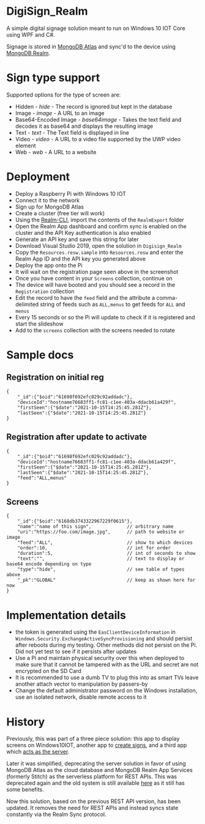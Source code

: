 # DigiSign_Realm
 
A simple digital signage solution meant to run on Windows 10 IOT Core using WPF and C#. 

Signage is stored in [MongoDB Atlas](https://www.mongodb.com/cloud/atlas) and sync'd to the device using [MongoDB Realm](https://www.mongodb.com/realm).

# Sign type support

Supported options for the type of screen are:
* Hidden - _hide_ - The record is ignored but kept in the database
* Image - _image_ - A URL to an image
* Base64-Encoded Image - _base64image_ - Takes the text field and decodes it as base64 and displays the resulting image
* Text - _text_ - The Text field is displayed in line
* Video - _video_ - A URL to a video file supported by the UWP video element
* Web - _web_ - A URL to a website

# Deployment
* Deploy a Raspberry Pi with Windows 10 IOT
* Connect it to the network
* Sign up for MongoDB Atlas 
* Create a cluster (free tier will work)
* Using the [Realm-CLI](https://docs.mongodb.com/realm/cli/), import the contents of the `RealmExport` folder
* Open the Realm App dashboard and confirm sync is enabled on the cluster and the API Key authentication is also enabled
* Generate an API key and save this string for later
* Download Visual Studio 2019, open the solution in `Digisign_Realm`
* Copy the `Resources.resw.sample` into `Resources.resw` and enter the Realm App ID and the API key you generated above
* Deploy the app onto the Pi
* It will wait on the registration page seen above in the screenshot
* Once you have content in your `Screens` collection, continue on
* The device will have booted and you should see a record in the  `Registration` collection
* Edit the record to have the `feed` field and the attribute a comma-delimited string of feeds such as `ALL,menus` to get feeds for `ALL` and `menus`
* Every 15 seconds or so the Pi will update to check if it is registered and start the slideshow
* Add to the `screens` collection with the screens needed to rotate

# Sample docs
## Registration on initial reg
```
{
    "_id":{"$oid":"61698f692efc029c92addadc"},
    "deviceId":"hostname76683ff1-fc81-c1ee-403a-ddacb61a429f",
    "firstSeen":{"$date":"2021-10-15T14:25:45.281Z"},
    "lastSeen":{"$date":"2021-10-15T14:25:45.281Z"}
}
```

## Registration after update to activate
```
{
    "_id":{"$oid":"61698f692efc029c92addadc"},
    "deviceId":"hostname76683ff1-fc81-c1ee-403a-ddacb61a429f",
    "firstSeen":{"$date":"2021-10-15T14:25:45.281Z"},
    "lastSeen":{"$date":"2021-10-15T14:25:45.281Z"},
    "feed":"ALL,menus"
}
```

## Screens
```
{
    "_id":{"$oid":"6168db3743322967229f0615"},
    "name":"name of this sign",             // arbitrary name
    "uri":"https://foo.com/image.jpg",      // path to website or image
    "feed":"ALL",                           // show to which devices
    "order":10,                             // int for order
    "duration":5,                           // int of seconds to show
    "text":"",                              // text to display or base64 encode depending on type
    "type":"hide",                          // see table of types above
    "_pk":"GLOBAL"                          // keep as shown here for now
}
```

# Implementation details
* the token is generated using the `EasClientDeviceInformation` in `Windows.Security.ExchangeActiveSyncProvisioning` and should persist after reboots during my testing. Other methods did not persist on the Pi. Did not yet test to see if it persists after updates
* Use a Pi and maintain physical security over this when deployed to make sure that it cannot be tampered with as the URL and secret are not encrypted on the SD Card
* It is recommended to use a dumb TV to plug this into as smart TVs leave another attach vector to manipulation by passers-by
* Change the default administrator password on the Windows installation, use an isolated network, disable remote access to it

# History

Previously, this was part of a three piece solution: this app to display screens on Windows10IOT, another app to [create signs](https://github.com/graboskyc/CarniDigiSign_App), and a third app which [acts as the server](https://github.com/graboskyc/CarniDigiSign_Server).

Later it was simplified, deprecating the server solution in favor of using MongoDB Atlas as the cloud database and MongoDB Realm App Services (formerly Stitch) as the serverless platform for REST APIs. This was deprecated again and the old system is still available [here](https://github.com/graboskyc/CarniDigiSign_IOT) as it still has some benefits.

Now this solution, based on the previous REST API version, has been updated. It removes the need for REST APIs and instead syncs state constantly via the Realm Sync protocol.